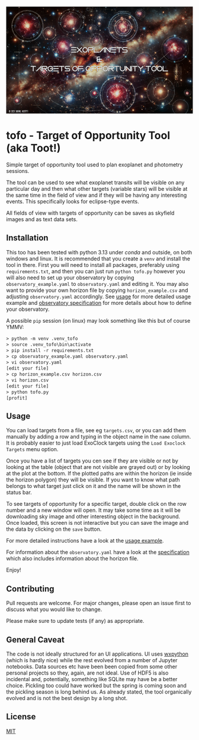 ![alt text](/images/doc_00.png "Logo")

# tofo - Target of Opportunity Tool (aka Toot!)

Simple target of opportunity tool used to plan exoplanet and photometry sessions.

The tool can be used to see what exoplanet transits will be visible on any particular day and then what other targets (variable stars) will be visible at the same time in the field of view and if they will be having any interesting events. This specifically looks for eclipse-type events.

All fields of view with targets of opportunity can be saves as skyfield images and as text data sets.

## Installation

This too has been tested with python 3.13 under *conda* and outside, on both windows and linux. It is recommended that you create a `venv` and install the tool in there. First you will need to install all packages, preferably using `requirements.txt`, and then you can just run `python tofo.py` however you will also need to set up your observatory by copying `observatory_example.yaml` to `observatory.yaml` and editing it. You may also want to provide your own horizon file by copying `horizon_example.csv` and adjusting `observatory.yaml` accordingly. See [usage](doc/usage.md) for more detailed usage example and [observatory specification](doc/observatory.md) for more details about how to define your observatory.

A possible `pip` session (on linux) may look something like this but of course YMMV:

```
> python -m venv .venv_tofo
> source .venv_tofo\bin\activate
> pip install -r requirements.txt
> cp observatory_example.yaml observatory.yaml
> vi observatory.yaml
[edit your file]
> cp horizon_example.csv horizon.csv
> vi horizon.csv
[edit your file]
> python tofo.py
[profit]
```

## Usage

You can load targets from a file, see eg `targets.csv`, or you can add them manually by adding a row and typing in the object name in the `name` column. It is probably easier to just load ExoClock targets using the `Load Exoclock Targets` menu option.

Once you have a list of targets you cen see if they are visible or not by looking at the table (object that are not visible are grayed out) or by looking at the plot at the bottom. If the plotted paths are within the horizon (ie inside the horizon polygon) they will be visible. If you want to know what path belongs to what target just click on it and the name will be shown in the status bar.

To see targets of opportunity for a specific target, double click on the row number and a new window will open. It may take some time as it will be downloading sky image and other interesting object in the background. Once loaded, this screen is not interactive but you can save the image and the data by clicking on the `save` button.

For more detailed instructions have a look at the [usage example](doc/usage.md).

For information about the `observatory.yaml` have a look at the [specification](doc/observatory.md) which also includes information about the horizon file.

Enjoy!

## Contributing

Pull requests are welcome. For major changes, please open an issue first to discuss what you would like to change.

Please make sure to update tests (if any) as appropriate.

## General Caveat

The code is not ideally structured for an UI applications. UI uses [wxpython](https://www.wxpython.org/) (which is hardly nice) while the rest evolved from a number of Jupyter notebooks. Data sources etc have been been copied from some other personal projects so they, again, are not ideal. Use of HDF5 is also incidental and, potentially, something like SQLite may have be a better choice. Pickling too could have worked but the spring is coming soon and the pickling season is long behind us. As already stated, the tool organically evolved and is not the best design by a long shot.

## License

[MIT](https://choosealicense.com/licenses/mit/)
